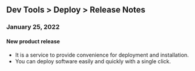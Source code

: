 ## Dev Tools > Deploy > Release Notes

### January 25, 2022
#### New product release

* It is a service to provide convenience for deployment and installation.
* You can deploy software easily and quickly with a single click.
